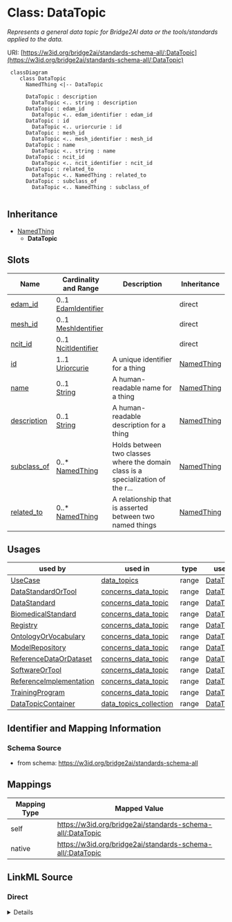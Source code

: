 # Class: DataTopic
_Represents a general data topic for Bridge2AI data or the tools/standards applied to the data._




URI: [https://w3id.org/bridge2ai/standards-schema-all/:DataTopic](https://w3id.org/bridge2ai/standards-schema-all/:DataTopic)



```mermaid
 classDiagram
    class DataTopic
      NamedThing <|-- DataTopic
      
      DataTopic : description
        DataTopic <.. string : description
      DataTopic : edam_id
        DataTopic <.. edam_identifier : edam_id
      DataTopic : id
        DataTopic <.. uriorcurie : id
      DataTopic : mesh_id
        DataTopic <.. mesh_identifier : mesh_id
      DataTopic : name
        DataTopic <.. string : name
      DataTopic : ncit_id
        DataTopic <.. ncit_identifier : ncit_id
      DataTopic : related_to
        DataTopic <.. NamedThing : related_to
      DataTopic : subclass_of
        DataTopic <.. NamedThing : subclass_of
      
```





## Inheritance
* [NamedThing](NamedThing.md)
    * **DataTopic**



## Slots

| Name | Cardinality and Range | Description | Inheritance |
| ---  | --- | --- | --- |
| [edam_id](edam_id.md) | 0..1 <br/> [EdamIdentifier](EdamIdentifier.md) |  | direct |
| [mesh_id](mesh_id.md) | 0..1 <br/> [MeshIdentifier](MeshIdentifier.md) |  | direct |
| [ncit_id](ncit_id.md) | 0..1 <br/> [NcitIdentifier](NcitIdentifier.md) |  | direct |
| [id](id.md) | 1..1 <br/> [Uriorcurie](Uriorcurie.md) | A unique identifier for a thing | [NamedThing](NamedThing.md) |
| [name](name.md) | 0..1 <br/> [String](String.md) | A human-readable name for a thing | [NamedThing](NamedThing.md) |
| [description](description.md) | 0..1 <br/> [String](String.md) | A human-readable description for a thing | [NamedThing](NamedThing.md) |
| [subclass_of](subclass_of.md) | 0..* <br/> [NamedThing](NamedThing.md) | Holds between two classes where the domain class is a specialization of the r... | [NamedThing](NamedThing.md) |
| [related_to](related_to.md) | 0..* <br/> [NamedThing](NamedThing.md) | A relationship that is asserted between two named things | [NamedThing](NamedThing.md) |





## Usages

| used by | used in | type | used |
| ---  | --- | --- | --- |
| [UseCase](UseCase.md) | [data_topics](data_topics.md) | range | [DataTopic](DataTopic.md) |
| [DataStandardOrTool](DataStandardOrTool.md) | [concerns_data_topic](concerns_data_topic.md) | range | [DataTopic](DataTopic.md) |
| [DataStandard](DataStandard.md) | [concerns_data_topic](concerns_data_topic.md) | range | [DataTopic](DataTopic.md) |
| [BiomedicalStandard](BiomedicalStandard.md) | [concerns_data_topic](concerns_data_topic.md) | range | [DataTopic](DataTopic.md) |
| [Registry](Registry.md) | [concerns_data_topic](concerns_data_topic.md) | range | [DataTopic](DataTopic.md) |
| [OntologyOrVocabulary](OntologyOrVocabulary.md) | [concerns_data_topic](concerns_data_topic.md) | range | [DataTopic](DataTopic.md) |
| [ModelRepository](ModelRepository.md) | [concerns_data_topic](concerns_data_topic.md) | range | [DataTopic](DataTopic.md) |
| [ReferenceDataOrDataset](ReferenceDataOrDataset.md) | [concerns_data_topic](concerns_data_topic.md) | range | [DataTopic](DataTopic.md) |
| [SoftwareOrTool](SoftwareOrTool.md) | [concerns_data_topic](concerns_data_topic.md) | range | [DataTopic](DataTopic.md) |
| [ReferenceImplementation](ReferenceImplementation.md) | [concerns_data_topic](concerns_data_topic.md) | range | [DataTopic](DataTopic.md) |
| [TrainingProgram](TrainingProgram.md) | [concerns_data_topic](concerns_data_topic.md) | range | [DataTopic](DataTopic.md) |
| [DataTopicContainer](DataTopicContainer.md) | [data_topics_collection](data_topics_collection.md) | range | [DataTopic](DataTopic.md) |






## Identifier and Mapping Information







### Schema Source


* from schema: https://w3id.org/bridge2ai/standards-schema-all





## Mappings

| Mapping Type | Mapped Value |
| ---  | ---  |
| self | https://w3id.org/bridge2ai/standards-schema-all/:DataTopic |
| native | https://w3id.org/bridge2ai/standards-schema-all/:DataTopic |





## LinkML Source

<!-- TODO: investigate https://stackoverflow.com/questions/37606292/how-to-create-tabbed-code-blocks-in-mkdocs-or-sphinx -->

### Direct

<details>
```yaml
name: DataTopic
description: Represents a general data topic for Bridge2AI data or the tools/standards
  applied to the data.
from_schema: https://w3id.org/bridge2ai/standards-schema-all
rank: 1000
is_a: NamedThing
slots:
- edam_id
- mesh_id
- ncit_id

```
</details>

### Induced

<details>
```yaml
name: DataTopic
description: Represents a general data topic for Bridge2AI data or the tools/standards
  applied to the data.
from_schema: https://w3id.org/bridge2ai/standards-schema-all
rank: 1000
is_a: NamedThing
attributes:
  edam_id:
    name: edam_id
    examples:
    - value: edam.data:0006
    from_schema: https://w3id.org/bridge2ai/standards-schema-all
    rank: 1000
    values_from:
    - edam.data
    - edam.format
    - edam.operation
    - edam.topic
    alias: edam_id
    owner: DataTopic
    domain_of:
    - DataTopic
    - DataSubstrate
    range: edam_identifier
  mesh_id:
    name: mesh_id
    examples:
    - value: MeSH:D014831
    from_schema: https://w3id.org/bridge2ai/standards-schema-all
    rank: 1000
    values_from:
    - MeSH
    alias: mesh_id
    owner: DataTopic
    domain_of:
    - DataTopic
    - DataSubstrate
    range: mesh_identifier
  ncit_id:
    name: ncit_id
    examples:
    - value: NCIT:C92692
    from_schema: https://w3id.org/bridge2ai/standards-schema-all
    rank: 1000
    values_from:
    - NCIT
    alias: ncit_id
    owner: DataTopic
    domain_of:
    - DataTopic
    - DataSubstrate
    range: ncit_identifier
  id:
    name: id
    description: A unique identifier for a thing.
    from_schema: https://w3id.org/bridge2ai/standards-schema-all
    rank: 1000
    slot_uri: schema:identifier
    identifier: true
    alias: id
    owner: DataTopic
    domain_of:
    - NamedThing
    range: uriorcurie
    required: true
  name:
    name: name
    description: A human-readable name for a thing.
    from_schema: https://w3id.org/bridge2ai/standards-schema-all
    rank: 1000
    slot_uri: schema:name
    alias: name
    owner: DataTopic
    domain_of:
    - NamedThing
    range: string
  description:
    name: description
    description: A human-readable description for a thing.
    from_schema: https://w3id.org/bridge2ai/standards-schema-all
    rank: 1000
    slot_uri: schema:description
    alias: description
    owner: DataTopic
    domain_of:
    - NamedThing
    range: string
  subclass_of:
    name: subclass_of
    description: Holds between two classes where the domain class is a specialization
      of the range class.
    from_schema: https://w3id.org/bridge2ai/standards-schema-all
    exact_mappings:
    - rdfs:subClassOf
    - MESH:isa
    narrow_mappings:
    - rdfs:subPropertyOf
    rank: 1000
    is_a: related_to
    domain: NamedThing
    multivalued: true
    inherited: true
    alias: subclass_of
    owner: DataTopic
    domain_of:
    - NamedThing
    range: NamedThing
  related_to:
    name: related_to
    description: A relationship that is asserted between two named things.
    from_schema: https://w3id.org/bridge2ai/standards-schema-all
    rank: 1000
    domain: NamedThing
    multivalued: true
    inherited: true
    alias: related_to
    owner: DataTopic
    domain_of:
    - NamedThing
    - Organization
    symmetric: true
    range: NamedThing

```
</details>